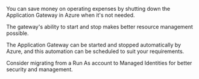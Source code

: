 You can save money on operating expenses by shutting down the Application Gateway in Azure when it's not needed.

The gateway's ability to start and stop makes better resource management possible.

The Application Gateway can be started and stopped automatically by Azure, and this automation can be scheduled to suit your requirements. 

Consider migrating from a Run As account to Managed Identities for better security and management. 
